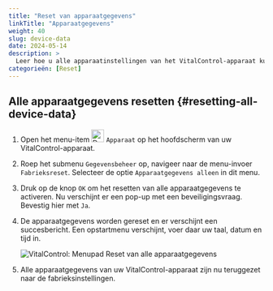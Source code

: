 ```yaml
---
title: "Reset van apparaatgegevens"
linkTitle: "Apparaatgegevens"
weight: 40
slug: device-data
date: 2024-05-14
description: >
  Leer hoe u alle apparaatinstellingen van het VitalControl-apparaat kunt resetten.
categorieën: [Reset]
---
```

## Alle apparaatgegevens resetten {#resetting-all-device-data}

1. Open het menu-item <img src="/icons/device.svg" width="25" align="bottom" alt="Device" /> `Apparaat` op het hoofdscherm van uw VitalControl-apparaat.

1. Roep het submenu `Gegevensbeheer` op, navigeer naar de menu-invoer `Fabrieksreset`. Selecteer de optie `Apparaatgegevens alleen` in dit menu.

1. Druk op de knop `OK` om het resetten van alle apparaatgegevens te activeren. Nu verschijnt er een pop-up met een beveiligingsvraag. Bevestig hier met `Ja`.

1. De apparaatgegevens worden gereset en er verschijnt een succesbericht. Een opstartmenu verschijnt, voer daar uw taal, datum en tijd in.

   ![VitalControl: Menupad Reset van alle apparaatgegevens](../images/resetdevicedata.png "Reset van apparaatgegevens")

1. Alle apparaatgegevens van uw VitalControl-apparaat zijn nu teruggezet naar de fabrieksinstellingen.
